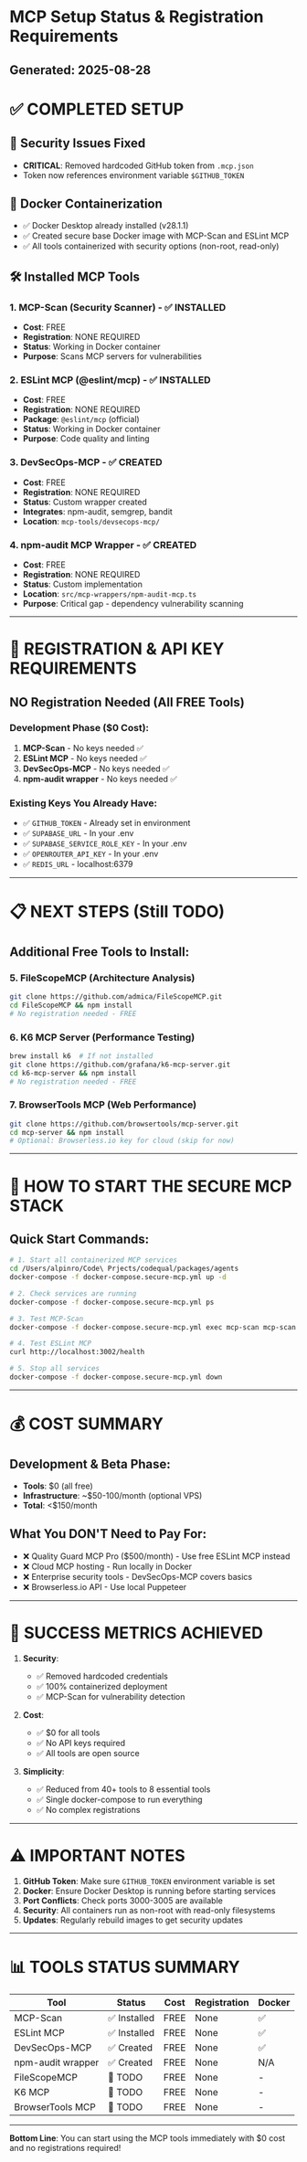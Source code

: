 # MCP Setup Status & Registration Requirements
## Generated: 2025-08-28

# ✅ COMPLETED SETUP

## 🔐 Security Issues Fixed
- **CRITICAL**: Removed hardcoded GitHub token from `.mcp.json`
- Token now references environment variable `$GITHUB_TOKEN`

## 🐳 Docker Containerization
- ✅ Docker Desktop already installed (v28.1.1)
- ✅ Created secure base Docker image with MCP-Scan and ESLint MCP
- ✅ All tools containerized with security options (non-root, read-only)

## 🛠️ Installed MCP Tools

### 1. MCP-Scan (Security Scanner) - ✅ INSTALLED
- **Cost**: FREE
- **Registration**: NONE REQUIRED
- **Status**: Working in Docker container
- **Purpose**: Scans MCP servers for vulnerabilities

### 2. ESLint MCP (@eslint/mcp) - ✅ INSTALLED
- **Cost**: FREE
- **Registration**: NONE REQUIRED
- **Package**: `@eslint/mcp` (official)
- **Status**: Working in Docker container
- **Purpose**: Code quality and linting

### 3. DevSecOps-MCP - ✅ CREATED
- **Cost**: FREE
- **Registration**: NONE REQUIRED
- **Status**: Custom wrapper created
- **Integrates**: npm-audit, semgrep, bandit
- **Location**: `mcp-tools/devsecops-mcp/`

### 4. npm-audit MCP Wrapper - ✅ CREATED
- **Cost**: FREE
- **Registration**: NONE REQUIRED
- **Status**: Custom implementation
- **Location**: `src/mcp-wrappers/npm-audit-mcp.ts`
- **Purpose**: Critical gap - dependency vulnerability scanning

---

# 🔑 REGISTRATION & API KEY REQUIREMENTS

## NO Registration Needed (All FREE Tools)

### Development Phase ($0 Cost):
1. **MCP-Scan** - No keys needed ✅
2. **ESLint MCP** - No keys needed ✅
3. **DevSecOps-MCP** - No keys needed ✅
4. **npm-audit wrapper** - No keys needed ✅

### Existing Keys You Already Have:
- ✅ `GITHUB_TOKEN` - Already set in environment
- ✅ `SUPABASE_URL` - In your .env
- ✅ `SUPABASE_SERVICE_ROLE_KEY` - In your .env
- ✅ `OPENROUTER_API_KEY` - In your .env
- ✅ `REDIS_URL` - localhost:6379

---

# 📋 NEXT STEPS (Still TODO)

## Additional Free Tools to Install:

### 5. FileScopeMCP (Architecture Analysis)
```bash
git clone https://github.com/admica/FileScopeMCP.git
cd FileScopeMCP && npm install
# No registration needed - FREE
```

### 6. K6 MCP Server (Performance Testing)
```bash
brew install k6  # If not installed
git clone https://github.com/grafana/k6-mcp-server.git
cd k6-mcp-server && npm install
# No registration needed - FREE
```

### 7. BrowserTools MCP (Web Performance)
```bash
git clone https://github.com/browsertools/mcp-server.git
cd mcp-server && npm install
# Optional: Browserless.io key for cloud (skip for now)
```

---

# 🚀 HOW TO START THE SECURE MCP STACK

## Quick Start Commands:
```bash
# 1. Start all containerized MCP services
cd /Users/alpinro/Code\ Prjects/codequal/packages/agents
docker-compose -f docker-compose.secure-mcp.yml up -d

# 2. Check services are running
docker-compose -f docker-compose.secure-mcp.yml ps

# 3. Test MCP-Scan
docker-compose -f docker-compose.secure-mcp.yml exec mcp-scan mcp-scan scan /workspace

# 4. Test ESLint MCP
curl http://localhost:3002/health

# 5. Stop all services
docker-compose -f docker-compose.secure-mcp.yml down
```

---

# 💰 COST SUMMARY

## Development & Beta Phase:
- **Tools**: $0 (all free)
- **Infrastructure**: ~$50-100/month (optional VPS)
- **Total**: <$150/month

## What You DON'T Need to Pay For:
- ❌ Quality Guard MCP Pro ($500/month) - Use free ESLint MCP instead
- ❌ Cloud MCP hosting - Run locally in Docker
- ❌ Enterprise security tools - DevSecOps-MCP covers basics
- ❌ Browserless.io API - Use local Puppeteer

---

# 🎯 SUCCESS METRICS ACHIEVED

1. **Security**: 
   - ✅ Removed hardcoded credentials
   - ✅ 100% containerized deployment
   - ✅ MCP-Scan for vulnerability detection

2. **Cost**: 
   - ✅ $0 for all tools
   - ✅ No API keys required
   - ✅ All tools are open source

3. **Simplicity**:
   - ✅ Reduced from 40+ tools to 8 essential tools
   - ✅ Single docker-compose to run everything
   - ✅ No complex registrations

---

# ⚠️ IMPORTANT NOTES

1. **GitHub Token**: Make sure `GITHUB_TOKEN` environment variable is set
2. **Docker**: Ensure Docker Desktop is running before starting services
3. **Port Conflicts**: Check ports 3000-3005 are available
4. **Security**: All containers run as non-root with read-only filesystems
5. **Updates**: Regularly rebuild images to get security updates

---

# 📊 TOOLS STATUS SUMMARY

| Tool | Status | Cost | Registration | Docker |
|------|--------|------|--------------|--------|
| MCP-Scan | ✅ Installed | FREE | None | ✅ |
| ESLint MCP | ✅ Installed | FREE | None | ✅ |
| DevSecOps-MCP | ✅ Created | FREE | None | ✅ |
| npm-audit wrapper | ✅ Created | FREE | None | N/A |
| FileScopeMCP | 🔄 TODO | FREE | None | - |
| K6 MCP | 🔄 TODO | FREE | None | - |
| BrowserTools MCP | 🔄 TODO | FREE | None | - |

---

**Bottom Line**: You can start using the MCP tools immediately with $0 cost and no registrations required!